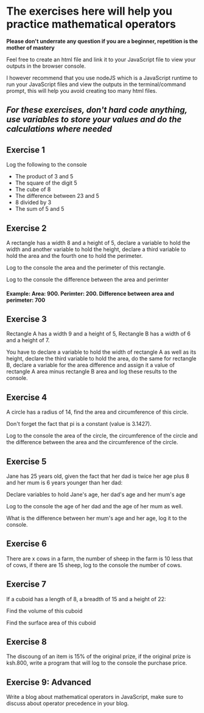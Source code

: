 # The exercises here will help you practice mathematical operators
**Please don't underrate any question if you are a beginner, repetition is the mother of mastery**

Feel free to create an html file and link it to your JavaScript file to view your outputs in the browser console.

I however  recommend that you use nodeJS which is a JavaScript runtime to run your JavaScript files and view the outputs in the terminal/command prompt, this will help you avoid creating too many html files.

## *For these exercises, don't hard code anything, use variables to store your values and do the calculations where needed*

## Exercise 1
Log the following to the console

- The product of 3 and 5
- The square of the digit 5
- The cube of 8
- The difference between 23 and 5
- 8 divided by 3
- The sum of 5 and 5

## Exercise 2
A rectangle has a width 8 and a height of 5, declare a variable to hold the width and another variable to hold the height, declare a third variable to hold the area and the fourth one to hold the perimeter.

Log to the console the area and the perimeter of this rectangle.

Log to the console the difference between the area and perimter
#### Example: Area: 900. Perimter: 200. Difference between area and perimeter: 700

## Exercise 3
Rectangle A has a width 9 and a height of 5, Rectangle B has a width of 6 and a height of 7.

You have to declare a variable to hold the width of rectangle A as well as its height, declare the third variable to hold the area, do the same for rectangle B, declare a variable for the area difference and assign it a value of rectangle A area minus rectangle B area and log these results to the console.

## Exercise 4
A circle has a radius of 14, find the area and circumference of this circle.

Don't forget the fact that pi is a constant (value is 3.1427).

Log to the console the area of the circle, the circumference of the circle and the difference between the area and the circumference of the circle.

## Exercise 5
Jane has 25 years old, given the fact that her dad is twice her age plus 8 and her mum is 6 years younger than her dad:

Declare variables to hold Jane's age, her dad's age and her mum's age

Log to the console the age of her dad and the age of her mum as well.

What is the difference between her mum's age and her age, log it to the console.

## Exercise 6
There are x cows in a farm, the number of sheep in the farm is 10 less that of cows, if there are 15 sheep, log to the console the number of cows.

## Exercise 7
If a cuboid has a length of 8, a breadth of 15 and a height of 22:

Find the volume of this cuboid

Find the surface area of this cuboid

## Exercise 8
The discoung of an item is 15% of the original prize, if the original prize is ksh.800, write a program that will log to the console the purchase price.

## Exercise 9: Advanced
Write a blog about mathematical operators in JavaScript, make sure to discuss about operator precedence in your blog.